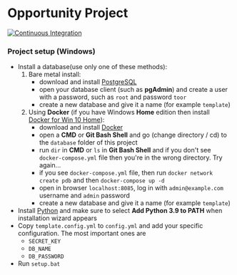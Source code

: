 # Opportunity Project

<a href="https://github.com/dsc-upt/opportunity-backend/actions">
    <img src="https://github.com/dsc-upt/opportunity-backend/workflows/OpportUNITY%20Website%20Backend/badge.svg?branch=main" alt="Continuous Integration">
</a>

### Project setup (Windows)

* Install a database(use only one of these methods):
    1. Bare metal install:
        * download and install [PostgreSQL]
        * open your database client (such as **pgAdmin**) and create a user with a password, such as ``root`` and password
          ``toor``
        * create a new database and give it a name (for example ``template``)
    1. Using **Docker** (if you have Windows **Home** edition then install [Docker for Win 10 Home]):
        * download and install [Docker]
        * open a **CMD** or **Git Bash Shell** and go (change directory / cd) to the ``database`` folder of this project
        * run ``dir`` in **CMD** or ``ls`` in **Git Bash Shell** and if you don't see ``docker-compose.yml`` file then you're in the wrong
          directory. Try again...
        * if you see ``docker-compose.yml`` file, then run ``docker network create pdb`` and then ``docker-compose up -d``
        * open in browser ``localhost:8085``, log in with ``admin@example.com`` username and ``admin`` password
        * create a new database and give it a name (for example ``template``)
* Install [Python] and make sure to select **Add Python 3.9 to PATH**
  when installation wizard appears
* Copy ``template.config.yml`` to ``config.yml`` and add your specific configuration. The most important ones are
    * ``SECRET_KEY``
    * ``DB_NAME``
    * ``DB_PASSWORD``
* Run ``setup.bat``

[MariaDB]: https://mariadb.org/download/

[PostgreSQL]: https://www.postgresql.org/download/

[Docker]: https://www.docker.com/products/docker-desktop

[Python]: https://www.python.org/downloads/

[Docker for Win 10 Home]: https://docs.docker.com/docker-for-windows/install-windows-home/?fbclid=IwAR3x-_z4-B3RbAfNliOfogpqVcZlOzQLmpOc5kgU4p0d4Tbfa43TDruWrmw
